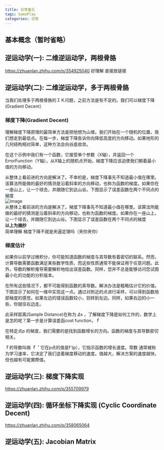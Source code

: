 ```yaml
---
title: 日常备忘
tags: GamePlay
categories: 日常
---
```


<!-- TOC -->

## 基本概念（暂时省略）
## **逆运动学(一): 二维逆运动学，两根骨胳**
https://zhuanlan.zhihu.com/p/354925040   好理解 直接放链接
## **逆运动学(二): 二维逆运动学，多于两根骨胳**
当我们处理多于两根骨胳的ＩＫ问题，之前方法是有不足的。我们可以梯度下降(Gradient Decent）
### **梯度下降(Gradient Decent)**
理解梯度下降原理的最简单方法是把他想为山坡。我们开始在一个随机的位置，我们想走到最低点。在每一步，梯度下降告诉你向降低高度的方向移动。如果地形的几何结构相对简单，这种方法会向谷底收敛。

在这个示例中我们有一个函数，它接受单个参数（X轴），并返回一个ErrorFunction（Y轴）。从X轴上的随机点开始，梯度下降应该迫使我们朝着最小值的方向移动。

从整体上看前进的方向是解决了。不幸的是，梯度下降事先不知道最小值在哪里。该算法所能做的最好的猜测是沿着斜率的方向移动，也称为函数的梯度。如果你在一座山上，让一个球去，并跟随它到达山谷。下图显示了误差函数在两个不同点的梯度  
![image](https://pic2.zhimg.com/80/v2-aebf9b6b4f8aa3e1044b06f0b029f299_720w.webp)  
从整体上看前进的方向是解决了。梯度下降事先不知道最小值在哪里。该算法所能做的最好的猜测是沿着斜率的方向移动，也称为函数的梯度。如果你在一座山上，让一个球去，并跟随它到达山谷。下图显示了误差函数在两个不同点的梯度  
**以上为摘抄**  
简单理解  梯度下降不就是夹逼定理吗（夹你夹你）
### **梯度估计**
如果你以前学过微积分，你可能知道函数的梯度与其导数有着密切的联系。然而，计算导数需要函数满足某些数学性质，而这些性质通常不能保证用于任意问题。此外，导数的解析推导需要解析地给出误差函数。同样，您并不总是能够访问您试图最小化的功能的分析版本。

在所有这些情况下，都不可能得到函数的真导数。解决办法是粗略估计它的价值。下图显示了如何在一维中实现这一点。通过对附近的点进行采样，可以得到函数局部梯度的感觉。如果左边的错误函数较小，则转到左边。同样，如果右边的小一些，你就往右边走。

此采样距离(Sample Distance)在称为 $\Delta$x
 ，了解梯度下降是如何工作的，数学上是怎的呢？第一步是计算误差函cost function，ｆ

在特定点p 的梯度，我们需要的是找到函数增长的方向。函数的梯度与其导数密切相关。

ｆ的导数叫做 ｆ＇它在p点的值是f'(p），它指示函数的增长速度。常数 
 通常被称为学习速率，它决定了我们逆着梯度移动的速度。值越大，解决方案的速度越快，但也越有可能實際值。


## **逆运动学(三): 梯度下降实现**
https://zhuanlan.zhihu.com/p/355709979

## **逆运动学(四): 循环坐标下降实现 (Cyclic Coordinate Decent)**
https://zhuanlan.zhihu.com/p/358065064

## **逆运动学(五): Jacobian Matrix**



